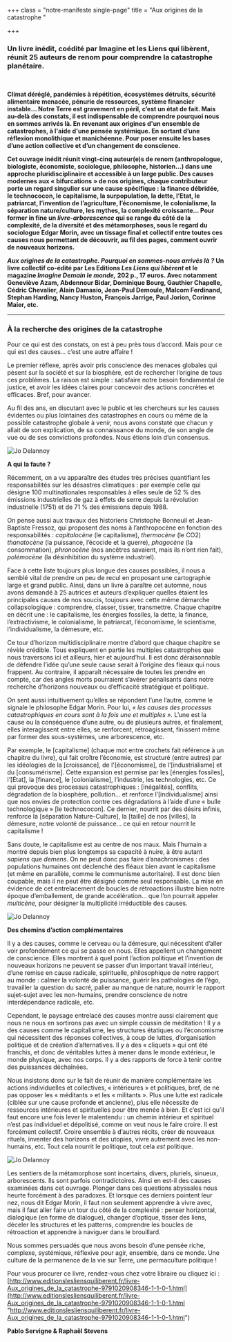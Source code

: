 +++
class = "notre-manifeste single-page"
title = "Aux origines de la catastrophe "

+++
### Un livre inédit, coédité par Imagine et les Liens qui libèrent, réunit 25 auteurs de renom pour comprendre la catastrophe planétaire.

<br>

**Climat déréglé, pandémies à répétition, écosystèmes détruits, sécurité alimentaire menacée, pénurie de ressources, système financier instable… Notre Terre est gravement en péril, c’est un état de fait. Mais au-delà des constats, il est indispensable de comprendre pourquoi nous en sommes arrivés là. En revenant aux origines d'un ensemble de catastrophes, à l'aide d'une pensée systémique. En sortant d’une réflexion monolithique et manichéenne. Pour poser ensuite les bases d’une action collective et d’un changement de conscience.**

**Cet ouvrage inédit réunit vingt-cinq auteur(e)s de renom (anthropologue, biologiste, économiste, sociologue, philosophe, historien…) dans une approche pluridisciplinaire et accessible à un large public. Des causes modernes aux « bifurcations » de nos origines, chaque contributeur porte un regard singulier sur une cause spécifique : la finance débridée, le technococon, le capitalisme, la surpopulation, la dette, l’Etat, le patriarcat, l’invention de l’agriculture, l’économisme, le colonialisme, la séparation nature/culture, les mythes, la complexité croissante… Pour former in fine un _livre-arborescence_ qui se range du côté de la complexité, de la diversité et des métamorphoses, sous le regard du sociologue Edgar Morin, avec un tissage final et collectif entre toutes ces causes nous permettant de découvrir, au fil des pages, comment ouvrir de nouveaux horizons.**

**_Aux origines de la catastrophe. Pourquoi en sommes-nous arrivés là ?_ Un livre collectif co-édité par Les Editions _Les Liens qui libèrent_ et le magazine _Imagine Demain le monde,_ 202 p., 17 euros. Avec notamment Geneviève Azam, Abdennour Bidar, Dominique Bourg, Gauthier Chapelle, Cédric Chevalier, Alain Damasio, Jean-Paul Demoule, Malcom Ferdinand, Stephan Harding, Nancy Huston, François Jarrige, Paul Jorion, Corinne Maier, etc.**

***

### À la recherche des origines de la catastrophe

Pour ce qui est des constats, on est à peu près tous d’accord. Mais pour ce qui est des causes... c’est une autre affaire !

Le premier réflexe, après avoir pris conscience des menaces globales qui pèsent sur la société et sur la biosphère, est de rechercher l’origine de tous ces problèmes. La raison est simple : satisfaire notre besoin fondamental de justice, et avoir les idées claires pour concevoir des actions concrètes et efficaces. Bref, pour avancer.

Au fil des ans, en discutant avec le public et les chercheurs sur les causes évidentes ou plus lointaines des catastrophes en cours ou même de la possible catastrophe globale à venir, nous avons constaté que chacun y allait de son explication, de sa connaissance du monde, de son angle de vue ou de ses convictions profondes. Nous étions loin d’un consensus.

![Jo Delannoy](https://res.cloudinary.com/drg3m95yg/image/upload/c_limit,dpr_auto,q_70,w_1000,f_auto/v1606727498/AuxOrigines_Acceleration_page-0001_mwpvyd.jpg "Jo Delannoy")

**A qui la faute ?**

Récemment, on a vu apparaître des études très précises quantifiant les responsabilités sur les désastres climatiques : par exemple celle qui désigne 100 multinationales responsables à elles seule de 52 % des émissions industrielles de gaz à effets de serre depuis la révolution industrielle (1751) et de 71 % des émissions depuis 1988.

On pense aussi aux travaux des historiens Christophe Bonneuil et Jean-Baptiste Fressoz, qui proposent des noms à l’anthropocène en fonction des responsabilités : _capitalocène_ (le capitalisme), _thermocène_ (le CO2) _thanatocène_ (la puissance, l’écocide et la guerre), _phagocène_ (la consommation), _phronocène_ (nos ancêtres savaient, mais ils n’ont rien fait), _polémocène_ (la désinhibition du système industriel).

Face à cette liste toujours plus longue des causes possibles, il nous a semblé vital de prendre un peu de recul en proposant une cartographie large et grand public. Ainsi, dans un livre à paraître cet automne, nous avons demandé à 25 autrices et auteurs d’expliquer quelles étaient les principales causes de nos soucis, toujours avec cette même démarche collapsologique : comprendre, classer, tisser, transmettre. Chaque chapitre en décrit une : le capitalisme, les énergies fossiles, la dette, la finance, l’extractivisme, le colonialisme, le patriarcat, l’économisme, le scientisme, l’individualisme, la démesure, etc.

Ce tour d’horizon multidisciplinaire montre d’abord que chaque chapitre se révèle crédible. Tous expliquent en partie les multiples catastrophes que nous traversons ici et ailleurs, hier et aujourd’hui. Il est donc déraisonnable de défendre l’idée qu’une seule cause serait à l’origine des fléaux qui nous frappent. Au contraire, il apparaît nécessaire de toutes les prendre en compte, car des angles morts pourraient s’avérer pénalisants dans notre recherche d'horizons nouveaux ou d’efficacité stratégique et politique.

On sent aussi intuitivement qu’elles se répondent l’une l’autre, comme le signale le philosophe Edgar Morin. Pour lui, _« les causes des processus catastrophiques en cours sont à la fois une et multiples »._ L’une est la cause ou la conséquence d’une autre, ou de plusieurs autres, et finalement, elles interagissent entre elles, se renforcent, rétroagissent, finissent même par former des sous-systèmes, une arborescence, etc.

Par exemple, le \[capitalisme\] (chaque mot entre crochets fait référence à un chapitre du livre), qui fait croître l’économie, est structuré (entre autres) par les idéologies de la \[croissance\], de l'\[économisme\], de l’\[industrialisme\] et du \[consumérisme\]. Cette expansion est permise par les \[énergies fossiles\], l’\[État\], la \[finance\], le \[colonialisme\], l’industrie, les technologies, etc. Ce qui provoque des processus catastrophiques : \[inégalités\], conflits, dégradation de la biosphère, pollution... et renforce l’\[individualisme\] ainsi que nos envies de protection contre ces dégradations à l’aide d’une « bulle technologique » \[le technococon\]. Ce dernier, nourrit par des désirs infinis, renforce la \[séparation Nature-Culture\], la \[taille\] de nos \[villes\], la démesure, notre volonté de puissance… ce qui en retour nourrit le capitalisme !

Sans doute, le capitalisme est au centre de nos maux. Mais l’humain a montré depuis bien plus longtemps sa capacité à nuire, à être autant _sapiens_ que _demens_. On ne peut donc pas faire d’anachronismes : des populations humaines ont déclenché des fléaux bien avant le capitalisme (et même en parallèle, comme le communisme autoritaire). Il est donc bien coupable, mais il ne peut être désigné comme seul responsable. La mise en évidence de cet entrelacement de boucles de rétroactions illustre bien notre époque d’emballement, de grande accélération... que l’on pourrait appeler _multicène,_ pour désigner la multiplicité irréductible des causes.

![Jo Delannoy](https://res.cloudinary.com/drg3m95yg/image/upload/c_limit,dpr_auto,q_70,w_1000,f_auto/v1606727621/AuxOrigines_Bifurcation_page-0001_agzw7v.jpg "Jo Delannoy")

**Des chemins d’action complémentaires**

Il y a des causes, comme le cerveau ou la démesure, qui nécessitent d’aller voir profondément ce qui se passe en nous. Elles appellent un changement de conscience. Elles montrent à quel point l’action politique et l’invention de nouveaux horizons ne peuvent se passer d’un important travail intérieur, d’une remise en cause radicale, spirituelle, philosophique de notre rapport au monde : calmer la volonté de puissance, guérir les pathologies de l’égo, travailler la question du sacré, palier au manque de nature, nourrir le rapport sujet-sujet avec les non-humains, prendre conscience de notre interdépendance radicale, etc.

Cependant, le paysage entrelacé des causes montre aussi clairement que nous ne nous en sortirons pas avec un simple coussin de méditation ! Il y a des causes comme le capitalisme, les structures étatiques ou l’économisme qui nécessitent des réponses collectives, à coup de luttes, d’organisation politique et de création d’alternatives. Il y a des « cliquets » qui ont été franchis, et donc de véritables luttes à mener dans le monde extérieur, le monde physique, avec nos corps. Il y a des rapports de force à tenir contre des puissances déchaînées.

Nous insistons donc sur le fait de réunir de manière complémentaire les actions individuelles et collectives, « intérieures » et politiques, bref, de ne pas opposer les « méditants » et les « militants ». Plus une lutte est radicale (ciblée sur une cause profonde et ancienne), plus elle nécessite de ressources intérieures et spirituelles pour être menée à bien. Et c’est ici qu’il faut encore une fois lever le malentendu : un chemin intérieur et spirituel n’est pas individuel et dépolitisé, comme on veut nous le faire croire. Il est forcément collectif. Croire ensemble à d’autres récits, créer de nouveaux rituels, inventer des horizons et des utopies, vivre autrement avec les non-humains, etc. Tout cela nourrit le politique, tout cela _est_ politique.

![Jo Delannoy](https://res.cloudinary.com/drg3m95yg/image/upload/c_limit,dpr_auto,q_70,w_1000,f_auto/v1606727646/AuxOrigines_Evolution_page-0001_hzbdxg.jpg "Jo Delannoy")

Les sentiers de la métamorphose sont incertains, divers, pluriels, sinueux, arborescents. Ils sont parfois contradictoires. Ainsi en est-il des causes examinées dans cet ouvrage. Plonger dans ces questions abyssales nous heurte forcément à des paradoxes. Et lorsque ces derniers pointent leur nez, nous dit Edgar Morin, il faut non seulement apprendre à vivre avec, mais il faut aller faire un tour du côté de la complexité : penser horizontal, dialogique (en forme de dialogue), changer d’optique, tisser des liens, déceler les structures et les patterns, comprendre les boucles de rétroaction et apprendre à naviguer dans le brouillard.

Nous sommes persuadés que nous avons besoin d’une pensée riche, complexe, systémique, réflexive pour agir, ensemble, dans ce monde. Une culture de la permanence de la vie sur Terre, une permaculture politique !

Pour vous procurer ce livre, rendez-vous chez votre libraire ou cliquez ici : [http://www.editionslesliensquiliberent.fr/livre-Aux_origines_de_la_catastrophe-9791020908346-1-1-0-1.html](http://www.editionslesliensquiliberent.fr/livre-Aux_origines_de_la_catastrophe-9791020908346-1-1-0-1.html "http://www.editionslesliensquiliberent.fr/livre-Aux_origines_de_la_catastrophe-9791020908346-1-1-0-1.html")

**Pablo Servigne & Raphaël Stevens**